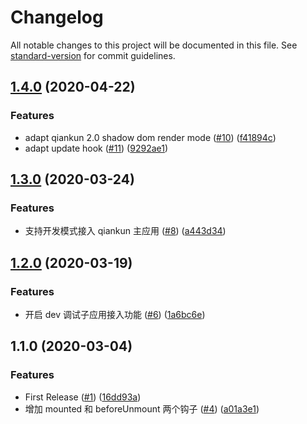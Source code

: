 # Changelog

All notable changes to this project will be documented in this file. See [standard-version](https://github.com/conventional-changelog/standard-version) for commit guidelines.

## [1.4.0](https://github.com/FEMessage/nuxt-micro-frontend/compare/v1.3.0...v1.4.0) (2020-04-22)


### Features

* adapt qiankun 2.0 shadow dom render mode ([#10](https://github.com/FEMessage/nuxt-micro-frontend/issues/10)) ([f41894c](https://github.com/FEMessage/nuxt-micro-frontend/commit/f41894c34ced3d309a1aad3b63cab3e756f2a288))
* adapt update hook ([#11](https://github.com/FEMessage/nuxt-micro-frontend/issues/11)) ([9292ae1](https://github.com/FEMessage/nuxt-micro-frontend/commit/9292ae1797ea07e5baf6ac465c4a08d334cc9888))

## [1.3.0](https://github.com/FEMessage/nuxt-micro-frontend/compare/v1.2.0...v1.3.0) (2020-03-24)


### Features

* 支持开发模式接入 qiankun 主应用 ([#8](https://github.com/FEMessage/nuxt-micro-frontend/issues/8)) ([a443d34](https://github.com/FEMessage/nuxt-micro-frontend/commit/a443d3440ec9e19f62b8e101638589906a3241ed))

## [1.2.0](https://github.com/FEMessage/nuxt-micro-frontend/compare/v1.1.0...v1.2.0) (2020-03-19)


### Features

* 开启 dev 调试子应用接入功能 ([#6](https://github.com/FEMessage/nuxt-micro-frontend/issues/6)) ([1a6bc6e](https://github.com/FEMessage/nuxt-micro-frontend/commit/1a6bc6eaa7613fd14116dea9429e3e5dc01df871))

## 1.1.0 (2020-03-04)


### Features

* First Release ([#1](https://github.com/FEMessage/nuxt-micro-frontend/issues/1)) ([16dd93a](https://github.com/FEMessage/nuxt-micro-frontend/commit/16dd93ab25157dd0cb5fb10b5056c5809b24e38c))
* 增加 mounted 和 beforeUnmount 两个钩子 ([#4](https://github.com/FEMessage/nuxt-micro-frontend/issues/4)) ([a01a3e1](https://github.com/FEMessage/nuxt-micro-frontend/commit/a01a3e142a13e7dc459ff1d45bd5c5138b52ce1c))
